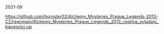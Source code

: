 2021-09

https://github.com/hornster02/Alchemy_Mysteries_Prague_Legends-2013-CZ/raw/main/Alchemy_Mysteries_Prague_Legends_2013_cestina_ovladani_klavesnici.rar
